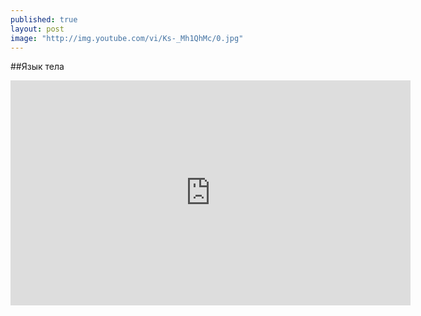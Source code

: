 ```yaml
---
published: true
layout: post
image: "http://img.youtube.com/vi/Ks-_Mh1QhMc/0.jpg"
---
```


##Язык тела   
  
    
      
      

<iframe src="https://embed-ssl.ted.com/talks/lang/ru/amy_cuddy_your_body_language_shapes_who_you_are.html" width="640" height="360" frameborder="0" scrolling="no" webkitAllowFullScreen mozallowfullscreen allowFullScreen></iframe>
